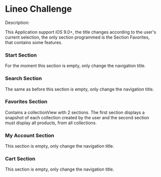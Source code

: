 # Lineo Challenge

Description:

This Application support iOS 9.0+, the title changes according to the user's current selection, the only section programmed is the Section Favorites, that contains some features.

### Start Section

For the moment this section is empty, only change the navigation title.

### Search Section
The same as before this section is empty, only change the navigation title.
### Favorites Section
Contains a collectionView with 2 sections. The first section displays a snapshot of each collection created by the user and the second section must display all products, from all collections.
### My Account Section
This section is empty, only change the navigation title.
### Cart Section
This section is empty, only change the navigation title.
